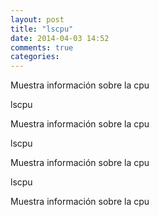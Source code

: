```yaml
---
layout: post
title: "lscpu"
date: 2014-04-03 14:52
comments: true
categories: 
---
```

Muestra información sobre la cpu 

lscpu

Muestra información sobre la cpu 

lscpu

Muestra información sobre la cpu 

lscpu

Muestra información sobre la cpu 


